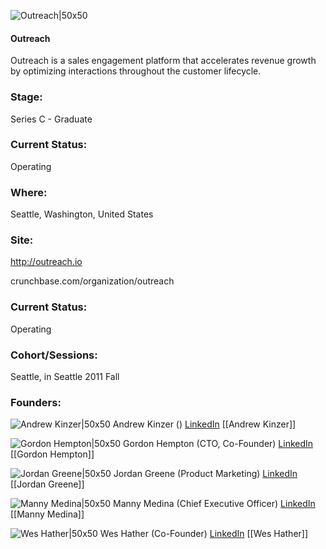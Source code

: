 

![Outreach|50x50](https://apimg.techstars.com/connect/images/image_files/55d61d1fbbe36f2624000001/original/Outreach.jpg)

#### Outreach
Outreach is a sales engagement platform that accelerates revenue growth by optimizing interactions throughout the customer lifecycle.

### Stage: 
Series C - Graduate 

### Current Status: 
Operating

### Where:
Seattle, Washington, United States

### Site:
http://outreach.io



crunchbase.com/organization/outreach

### Current Status: 
Operating

### Cohort/Sessions: 
Seattle, in Seattle 2011 Fall

### Founders: 

![Andrew Kinzer|50x50](https://s3.amazonaws.com/photos.angel.co/users/11491-medium_jpg?1353813088) Andrew Kinzer () [LinkedIn](https://linkedin.com/in/superkinz) [[Andrew Kinzer]]

![Gordon Hempton|50x50](https://apimg.techstars.com/connect/images/image_files/55ccd4fba93e9fdf2a00006a/original/AAEAAQAAAAAAAAKVAAAAJDRlOTNiZWM0LWQ5YzctNDMxOS04YmRhLTI5ODI1NWNkZDUyNA.jpg) Gordon Hempton (CTO, Co-Founder) [LinkedIn](https://linkedin.com/in/ghempton) [[Gordon Hempton]]

![Jordan Greene|50x50](https://s3.amazonaws.com/founders-techstars-images/003E000000FqJMOIA3.jpg) Jordan Greene (Product Marketing) [LinkedIn](https://linkedin.com/in/jordanbgreene) [[Jordan Greene]]

![Manny Medina|50x50](https://apimg.techstars.com/connect/images/image_files/588678a49c66a91e5a000017/original/manuel.jpg) Manny Medina (Chief Executive Officer) [LinkedIn](https://linkedin.com/in/manuelmedinav) [[Manny Medina]]

![Wes Hather|50x50](https://s3.amazonaws.com/photos.angel.co/users/22879-medium_jpg?1320454048) Wes Hather (Co-Founder) [LinkedIn](https://linkedin.com/in/whather) [[Wes Hather]]


